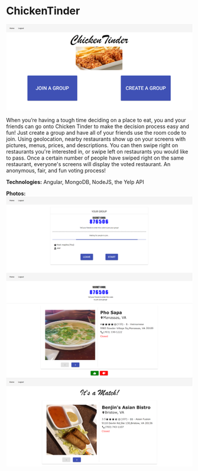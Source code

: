 # ChickenTinder

![Chicken Tinder cover photo](https://github.com/nathanlm511/ChickenTinder/blob/master/Images/cover.png)

  When you’re having a tough time deciding on a place to eat, you and your friends can go onto Chicken Tinder to
make the decision process easy and fun! Just create a group and have all of your friends use the room code to join.
Using geolocation, nearby restaurants show up on your screens with pictures, menus, prices, and descriptions. 
You can then swipe right on restaurants you're interested in, or swipe left on restaurants you would like to pass. 
Once a certain number of people have swiped right on the same restaurant, everyone's screens will display the voted
restaurant. An anonymous, fair, and fun voting process!

**Technologies:** Angular, MongoDB, NodeJS, the Yelp API

**Photos:**
![Chicken Tinder cover photo](https://github.com/nathanlm511/ChickenTinder/blob/master/Images/group.png)
![Chicken Tinder cover photo](https://github.com/nathanlm511/ChickenTinder/blob/master/Images/tinder.png)
![Chicken Tinder cover photo](https://github.com/nathanlm511/ChickenTinder/blob/master/Images/match.png)


